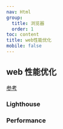 ```yaml
---
nav: Html
group:
  title: 浏览器
  order: 1
toc: content
title: web性能优化
mobile: false
---
```


## web 性能优化

<a target="_blank" href="https://juejin.cn/post/6965744691979485197">参考</a>

### Lighthouse

### Performance
